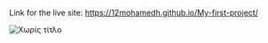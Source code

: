 Link for the live site: https://12mohamedh.github.io/My-first-project/

![Χωρίς τίτλο](https://github.com/user-attachments/assets/f5fc4f7c-afa6-4fb6-a429-2afa8c2afde5)

